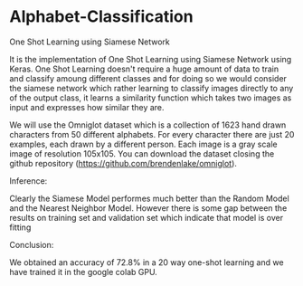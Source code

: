 # Alphabet-Classification
One Shot Learning using Siamese Network

It is the implementation of One Shot Learning using Siamese Network using Keras. One Shot Learning doesn't require a huge amount of data to train and classify amoung different classes and for doing so we would consider the siamese network which rather learning to classify images directly to any of the output class, it learns a similarity function which takes two images as input and expresses how similar they are.

We will use the Omniglot dataset which is a collection of 1623 hand drawn characters from 50 different alphabets. For every character there are just 20 examples, each drawn by a different person. Each image is a gray scale image of resolution 105x105.
You can download the dataset closing the github repository (https://github.com/brendenlake/omniglot).

Inference:

Clearly the Siamese Model performes much better than the Random Model and the Nearest Neighbor Model. However there is some gap between the results on training set and validation set which indicate that model is over fitting

Conclusion:

We obtained an accuracy of 72.8% in a 20 way one-shot learning and we have trained it in the google colab GPU.
